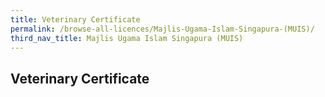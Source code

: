 ```yaml
---
title: Veterinary Certificate
permalink: /browse-all-licences/Majlis-Ugama-Islam-Singapura-(MUIS)/
third_nav_title: Majlis Ugama Islam Singapura (MUIS)
---
```

## Veterinary Certificate
